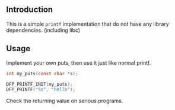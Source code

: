 ## Introduction

This is a simple `printf` implementation that do not have any library dependencies. (including libc)

## Usage

Implement your own puts, then use it just like normal printf.

```c
int my_puts(const char *s);

DFP_PRINTF_INIT(my_puts);
DFP_PRINTF("%s", "hello");
```

Check the returning value on serious programs.

